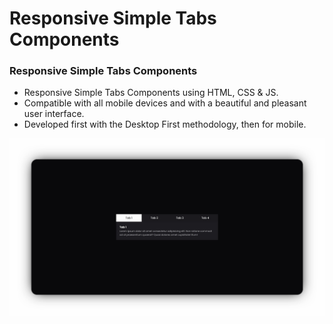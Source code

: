 # Responsive Simple Tabs Components

### Responsive Simple Tabs Components

- Responsive Simple Tabs Components using HTML, CSS & JS.
- Compatible with all mobile devices and with a beautiful and pleasant user interface.
- Developed first with the Desktop First methodology, then for mobile.

![tabs-components](/preview.png)
